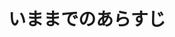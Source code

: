 ---
logo: images/music/いままでのあらすじ.jpg
title: いままでのあらすじ
subTitle: 网络动画《小凉宫春日的忧郁》OP/ED，由Lantis于2009年2月21日发售

category: 音乐

hasResource: true
downloadList:
  - intro: flac+jpg
    size: 124.7MB
    link: 
  - intro: ape
    size: 122.4MB
    link: 
  - intro: 云盘 提取码:miwa
    size: 
    link: https://pan.baidu.com/s/1yEblt-Y_x0vRP7mFPyTOtA

downloadContent: |
  网络动画《小凉宫春日的忧郁》OP/ED，由Lantis于2009年2月21日发售。<br>
  收录曲：<br>
  1．いままでのあらすじ<br>
  作詞：畑 亜貴　作曲・編曲：神前 暁<br>
  2．あとがきのようなもの<br>
  作詞：畑 亜貴　作曲・編曲：神前 暁<br>
  3．いままでのあらすじ（off vocal）<br>
  4．あとがきのようなもの（off vocal）<br><br>
  版权属于:VCB-Studio<br>
  文件地址:https://vcb-s.com/archives/11328
---